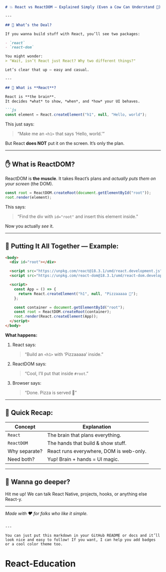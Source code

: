 
````markdown
# 💥 React vs ReactDOM — Explained Simply (Even a Cow Can Understand 🐄)

---

## 🧠 What’s the Deal?

If you wanna build stuff with React, you’ll see two packages:

- `react`
- `react-dom`

You might wonder:  
> "Wait, isn’t React just React? Why two different things?"

Let’s clear that up — easy and casual.

---

## 🧠 What is **React**?

React is **the brain**.  
It decides *what* to show, *when*, and *how* your UI behaves.

```js
const element = React.createElement("h1", null, "Hello, world");
````

This just says:

> “Make me an `<h1>` that says ‘Hello, world.’”

But React **does NOT** put it on the screen. It’s only the plan.

---

## ✋ What is **ReactDOM**?

ReactDOM is **the muscle**.
It takes React’s plans and *actually puts them on your screen* (the DOM).

```js
const root = ReactDOM.createRoot(document.getElementById("root"));
root.render(element);
```

This says:

> “Find the div with `id="root"` and insert this element inside.”

Now you actually *see* it.

---

## 🤹 Putting It All Together — Example:

```html
<body>
  <div id="root"></div>

  <script src="https://unpkg.com/react@18.3.1/umd/react.development.js"></script>
  <script src="https://unpkg.com/react-dom@18.3.1/umd/react-dom.development.js"></script>

  <script>
    const App = () => {
      return React.createElement("h1", null, "Pizzaaaaa 🍕");
    };

    const container = document.getElementById("root");
    const root = ReactDOM.createRoot(container);
    root.render(React.createElement(App));
  </script>
</body>
```

**What happens:**

1. React says:

   > “Build an `<h1>` with ‘Pizzaaaaa’ inside.”

2. ReactDOM says:

   > “Cool, I’ll put that inside `#root`.”

3. Browser says:

   > “Done. Pizza is served 🍕”

---

## 🎯 Quick Recap:

| Concept       | Explanation                             |
| ------------- | --------------------------------------- |
| `React`       | The brain that plans everything.        |
| `ReactDOM`    | The hands that build & show stuff.      |
| Why separate? | React runs everywhere, DOM is web-only. |
| Need both?    | Yup! Brain + hands = UI magic.          |

---

## 🚀 Wanna go deeper?

Hit me up!
We can talk React Native, projects, hooks, or anything else React-y.

---

*Made with ❤️ for folks who like it simple.*

```

---

You can just put this markdown in your GitHub README or docs and it’ll look nice and easy to follow! If you want, I can help you add badges or a cool color theme too.
```
# React-Education
